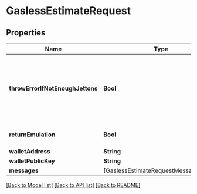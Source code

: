 # GaslessEstimateRequest

## Properties
Name | Type | Description | Notes
------------ | ------------- | ------------- | -------------
**throwErrorIfNotEnoughJettons** | **Bool** | TONAPI verifies that the account has enough jettons to pay the commission and make a transfer. | [optional] [default to false]
**returnEmulation** | **Bool** |  | [optional] [default to false]
**walletAddress** | **String** |  | 
**walletPublicKey** | **String** |  | 
**messages** | [GaslessEstimateRequestMessagesInner] |  | 

[[Back to Model list]](../README.md#documentation-for-models) [[Back to API list]](../README.md#documentation-for-api-endpoints) [[Back to README]](../README.md)


